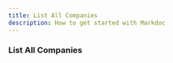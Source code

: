 ```yaml
---
title: List All Companies
description: How to get started with Markdoc
---
```


### List All Companies
